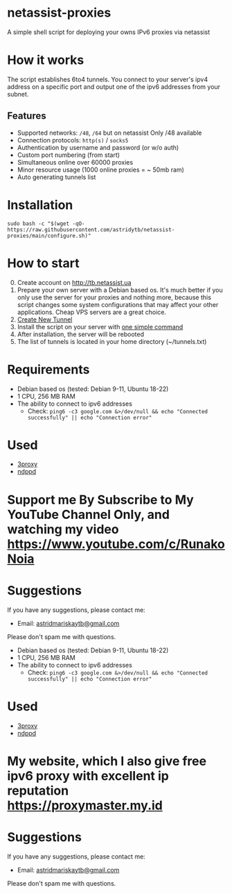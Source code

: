 # netassist-proxies
A simple shell script for deploying your owns IPv6 proxies via netassist
# How it works

The script establishes 6to4 tunnels. You connect to your server's ipv4 address on a specific port and output one of the ipv6 addresses from your subnet.

## Features

-   Supported networks: `/48`, `/64` but on netassist Only /48 available
-   Connection protocols: `http(s)` / `socks5`
-   Authentication by username and password (or w/o auth)
-   Custom port numbering (from start)
-   Simultaneous online over 60000 proxies
-   Minor resource usage (1000 online proxies = ~ 50mb ram)
-   Auto generating tunnels list

# Installation

```
sudo bash -c "$(wget -qO- https://raw.githubusercontent.com/astridytb/netassist-proxies/main/configure.sh)"
```

# How to start

0. Create account on http://tb.netassist.ua
1. Prepare your own server with a Debian based os.
   It's much better if you only use the server for your proxies and nothing more, because this script changes some system configurations that may affect your other applications. Cheap VPS servers are a great choice.
2. [Create New Tunnel](http://tb.netassist.ua?tid=762030#:~:text=Create%20New%20Tunnel)
3. Install the script on your server with [one simple command](https://github.com/astridytb/netassist-proxies/blob/main/README.md#installation)
4. After installation, the server will be rebooted
5. The list of tunnels is located in your home directory (~/tunnels.txt)

# Requirements

-   Debian based os (tested: Debian 9-11, Ubuntu 18-22)
-   1 CPU, 256 MB RAM
-   The ability to connect to ipv6 addresses
    -   Check: `ping6 -c3 google.com &>/dev/null && echo "Connected successfully" || echo "Connection error"`

# Used

-   [3proxy](https://github.com/z3APA3A/3proxy)
-   [ndppd](https://github.com/DanielAdolfsson/ndppd)

# Support me By Subscribe to My YouTube Channel Only, and watching my video https://www.youtube.com/c/RunakoNoia


# Suggestions

If you have any suggestions, please contact me:

-   Email: astridmariskaytb@gmail.com

Please don't spam me with questions.

-   Debian based os (tested: Debian 9-11, Ubuntu 18-22)
-   1 CPU, 256 MB RAM
-   The ability to connect to ipv6 addresses
    -   Check: `ping6 -c3 google.com &>/dev/null && echo "Connected successfully" || echo "Connection error"`

# Used

-   [3proxy](https://github.com/z3APA3A/3proxy)
-   [ndppd](https://github.com/DanielAdolfsson/ndppd)

# My website, which I also give free ipv6 proxy with excellent ip reputation https://proxymaster.my.id


# Suggestions

If you have any suggestions, please contact me:

-   Email: astridmariskaytb@gmail.com

Please don't spam me with questions.
